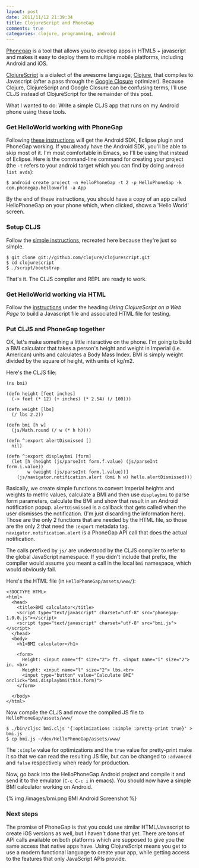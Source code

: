 ```yaml
---
layout: post
date: 2011/11/12 21:39:34
title: ClojureScript and PhoneGap
comments: true
categories: clojure, programming, android
---
```


[Phonegap](http://phonegap.com) is a tool that allows you to develop
apps in HTML5 + javascript and makes it easy to deploy them to
multiple mobile platforms, including Android and iOS.

[ClojureScript](https://github.com/clojure/clojurescript) is a dialect
of the awesome language, [Clojure](http://clojure.org), that compiles to
Javascript (after a pass through the [Google
Closure](http://code.google.com/closure/) optimizer). Because Clojure,
ClojureScript and Google Closure can be confusing terms, I'll use CLJS
instead of ClojureScript for the remainder of this post.

What I wanted to do: Write a simple CLJS app that runs on my Android
phone using these tools.

### Get HelloWorld working with PhoneGap

Following [these instructions](http://phonegap.com/start#android) will
get the Android SDK, Eclipse plugin and PhoneGap working. If you
already have the Android SDK, you'll be able to skip most of it. I'm
most comfortable in Emacs, so I'll be using that instead of
Eclipse. Here is the command-line command for creating your project
(the `-t` refers to your android target which you can find by doing
`android list avds`):

    $ android create project -n HelloPhoneGap -t 2 -p HelloPhoneGap -k com.phonegap.helloworld -a App

By the end of these instructions, you should have a copy of an app
called HelloPhoneGap on your phone which, when clicked, shows a
'Hello World' screen.

### Setup CLJS

Follow the [simple
instructions](https://github.com/clojure/clojurescript/wiki/Quick-Start),
recreated here because they're just so simple.

    $ git clone git://github.com/clojure/clojurescript.git
    $ cd clojurescript
    $ ./script/bootstrap

That's it. The CLJS compiler and REPL are ready to work.

### Get HelloWorld working via HTML

Follow the
[instructions](https://github.com/clojure/clojurescript/wiki/Quick-Start)
under the heading *Using ClojureScript on a Web Page* to build a
Javascript file and associated HTML file for testing.

### Put CLJS and PhoneGap together

OK, let's make something a little interactive on the phone. I'm going
to build a BMI calculator that takes a person's height and weight in
Imperial (i.e. American) units and calculates a Body Mass Index. BMI
is simply weight divided by the square of height, with units of
kg/m<super>2</super>.

Here's the CLJS file:

    (ns bmi)
    
    (defn height [feet inches]
      (-> feet (* 12) (+ inches) (* 2.54) (/ 100)))
    
    (defn weight [lbs]
      (/ lbs 2.2))
    
    (defn bmi [h w]
      (js/Math.round (/ w (* h h))))
    
    (defn ^:export alertDismissed []
      nil)
    
    (defn ^:export displaybmi [form]
      (let [h (height (js/parseInt form.f.value) (js/parseInt form.i.value))
            w (weight (js/parseInt form.l.value))]
        (js/navigator.notification.alert (bmi h w) hello.alertDismissed)))
    
Basically, we create simple functions to convert Imperial heights and
weights to metric values, calculate a BMI and then use `displaybmi` to
parse form parameters, calculate the BMI and show that result in an
Android notification popup. `alertDismissed` is a callback that gets
called when the user dismisses the notification. (I'm just discarding
the information here). Those are the only 2 functions that are needed
by the HTML file, so those are the only 2 that need the `:export`
metadata tag. `navigator.notification.alert` is a PhoneGap API call
that does the actual notification.

The calls prefixed by `js/` are understood by the CLJS compiler to
refer to the global JavaScript namespace. If you didn't include that
prefix, the compiler would assume you meant a call in the local
`bmi` namespace, which would obviously fail.

Here's the HTML file (in `HelloPhoneGap/assets/www/`):

    <!DOCTYPE HTML>
    <html>
      <head>
        <title>BMI calculator</title>
        <script type="text/javascript" charset="utf-8" src="phonegap-1.0.0.js"></script>
        <script type="text/javascript" charset="utf-8" src="bmi.js"></script>
      </head>
      <body>
        <h1>BMI calculator</h1>
    
        <form>
          Height: <input name="f" size="2"> ft. <input name="i" size="2"> in. <br>
          Weight: <input name="l" size="2"> lbs.<br>
          <input type="button" value="Calculate BMI" onclick="bmi.displaybmi(this.form)">
        </form>

      </body>
    </html>

Now compile the CLJS and move the compiled JS file to
`HelloPhoneGap/assets/www/`

    $ ./bin/cljsc bmi.cljs '{:optimizations :simple :pretty-print true}' > bmi.js
    $ cp bmi.js ~/dev/HelloPhoneGap/assets/www/

The `:simple` value for optimizations and the `true` value for
pretty-print make it so that we can read the resulting JS file, but
can be changed to `:advanced` and `false` respectively when ready for
production.

Now, go back into the HelloPhoneGap Android project and compile it and
send it to the emulator (`C-c C-c i` in emacs). You should now have a
simple BMI calculator working on Android.

{% img /images/bmi.png BMI Android Screenshot %}

### Next steps

The promise of PhoneGap is that you could use similar HTML/Javascript
to create iOS versions as well, but I haven't done that yet. There are
tons of API calls available on both platforms which are supposed to
give you the same access that native apps have. Using ClojureScript
means you get to use a modern functional language to create your app,
while getting access to the features that only JavaScript APIs
provide.

